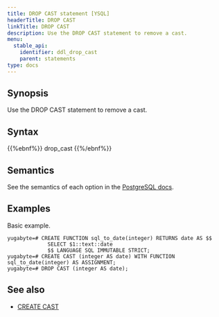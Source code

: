 ```yaml
---
title: DROP CAST statement [YSQL]
headerTitle: DROP CAST
linkTitle: DROP CAST
description: Use the DROP CAST statement to remove a cast.
menu:
  stable_api:
    identifier: ddl_drop_cast
    parent: statements
type: docs
---
```


## Synopsis

Use the DROP CAST statement to remove a cast.

## Syntax

{{%ebnf%}}
  drop_cast
{{%/ebnf%}}

## Semantics

See the semantics of each option in the [PostgreSQL docs][postgresql-docs-drop-cast].

## Examples

Basic example.

```plpgsql
yugabyte=# CREATE FUNCTION sql_to_date(integer) RETURNS date AS $$
             SELECT $1::text::date
             $$ LANGUAGE SQL IMMUTABLE STRICT;
yugabyte=# CREATE CAST (integer AS date) WITH FUNCTION sql_to_date(integer) AS ASSIGNMENT;
yugabyte=# DROP CAST (integer AS date);
```

## See also

- [CREATE CAST](../ddl_create_cast)

[postgresql-docs-drop-cast]: https://www.postgresql.org/docs/11/sql-dropcast.html
